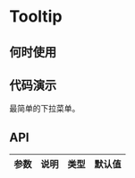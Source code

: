 
# Tooltip

## 何时使用

## 代码演示

<div class="grid-x grid-margin-x">
  <div class="medium-6 large-6 cell">
    <nt-example>
      <nt-example-showcase>
        <demo-tooltip-basic></demo-tooltip-basic>
      </nt-example-showcase>
      <nt-example-legend ntTitle="基本">最简单的下拉菜单。</nt-example-legend>
      <nt-example-code [ntCode]="basicCode"></nt-example-code>
    </nt-example>
  </div>
</div>

## API

| 参数 | 说明 | 类型 | 默认值 |
| --- | --- | --- | --- |
